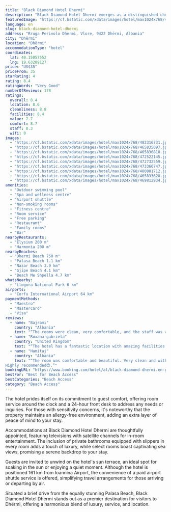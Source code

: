 ```yaml
---
title: "Black Diamond Hotel Dhermi"
description: "Black Diamond Hotel Dhermi emerges as a distinguished choice for travelers seeking a blend of comfort and convenience in Dhërmi, just a kilometer away from the pristine Dhermi Beach."
featuredImage: "https://cf.bstatic.com/xdata/images/hotel/max1024x768/482316731.jpg?k=05126ffb0f29ebc3452e7a18f601470d26f5006fabef5f8ad6eabf31cb44e0d1&o=&hp=1"
language: en
slug: black-diamond-hotel-dhermi
address: "Rruga Perivolo Dhermi, Vlore, 9422 Dhërmi, Albania"
city: "Dhërmi"
location: "Dhërmi"
accommodationType: "hotel"
coordinates:
  lat: 40.15057552
  lng: 19.63209127
price: "US$35"
priceFrom: 35
starRating: 4
rating: 8.4
ratingWords: "Very Good"
numberOfReviews: 178
ratings:
  overall: 8.4
  location: 8.6
  cleanliness: 8.8
  facilities: 8.4
  value: 7.7
  comfort: 8.7
  staff: 8.3
  wifi: 0
images:
  - "https://cf.bstatic.com/xdata/images/hotel/max1024x768/482316731.jpg?k=05126ffb0f29ebc3452e7a18f601470d26f5006fabef5f8ad6eabf31cb44e0d1&o=&hp=1"
  - "https://cf.bstatic.com/xdata/images/hotel/max1024x768/465835097.jpg?k=60cc7bea3590a32128eb422e4d06d983e0a329ecb3e672b06269b94b57e07821&o=&hp=1"
  - "https://cf.bstatic.com/xdata/images/hotel/max1024x768/465836818.jpg?k=9f394897e3463a87db32fd21c907bb6f340812c7c83dad2e8ea1f52b04ca9b4f&o=&hp=1"
  - "https://cf.bstatic.com/xdata/images/hotel/max1024x768/472522145.jpg?k=b4205c267c6d27b59e5fdb641b61a47dd869e2b4cc2c7ffefa20d5b73342415e&o=&hp=1"
  - "https://cf.bstatic.com/xdata/images/hotel/max1024x768/472732559.jpg?k=ad8c08a43fbb514e79662fc54d812caa2cae9827f1ecdcd9467138838a89cd14&o=&hp=1"
  - "https://cf.bstatic.com/xdata/images/hotel/max1024x768/473366747.jpg?k=60d19f0c1cf55fe953de39ab6512bc6621eaf5b66fc5d64f6fdb951a88a591a8&o=&hp=1"
  - "https://cf.bstatic.com/xdata/images/hotel/max1024x768/480881712.jpg?k=c3a00bd0f68e6a1aa36993d028626849d1a963449eaa0cf0a37820496b7b1ccb&o=&hp=1"
  - "https://cf.bstatic.com/xdata/images/hotel/max1024x768/465833628.jpg?k=50e5fcbfcb10cca2f0ab6e56cdface6c813f6a07c2dae041ff4d4d74625c3dfc&o=&hp=1"
  - "https://cf.bstatic.com/xdata/images/hotel/max1024x768/469812934.jpg?k=ffaf987967a733d7d37c8150740bbcea679057685d73a7f5efdb218879f431ba&o=&hp=1"
amenities:
  - "Outdoor swimming pool"
  - "Spa and wellness centre"
  - "Airport shuttle"
  - "Non-smoking rooms"
  - "Fitness centre"
  - "Room service"
  - "Free parking"
  - "Restaurant"
  - "Family rooms"
  - "Bar"
nearbyRestaurants:
  - "Elysium 200 m"
  - "Harmonia 200 m"
nearbyBeaches:
  - "Dhermi Beach 750 m"
  - "Palasa Beach 1.1 km"
  - "Nazar Beach 3.9 km"
  - "Gjipe Beach 4.1 km"
  - "Beach Me Shpella 4.7 km"
whatsNearby:
  - "Llogora National Park 6 km"
airports:
  - "Corfu International Airport 64 km"
paymentMethods:
  - "Maestro"
  - "Mastercard"
  - "Visa"
reviews:
  - name: "Bajrami"
    country: "Albania"
    text: "“The rooms were clean, very comfortable, and the staff was amazing. Highly recommend! We will come back! 🤗”"
  - name: "Roxana-gabriela"
    country: "United Kingdom"
    text: "“The hotel has a fantastic location with amazing facilities! Everything is modern and new. The staff was amazing, making our stay very relaxed and enjoyable!!! I cannot wait to come back here!”"
  - name: "Hamitaj"
    country: "Albania"
    text: "“The room was comfortable and beautiful. Very clean and with all facilities. The stuff was friendly and helpful. View is amazing and the food delicious. They offer buggy ride down to the beach, where they have their own spot.
Highly recommended😍.”"
bookingURL: "https://www.booking.com/hotel/al/black-diamond-dhermi.en-gb.html?aid=8035640"
bestFor: "Best for Beach Access"
bestCategories: "Beach Access"
category: "Beach Access"
---
```


The hotel prides itself on its commitment to guest comfort, offering room service around the clock and a 24-hour front desk to address any needs or inquiries. For those with sensitivity concerns, it's noteworthy that the property maintains an allergy-free environment, adding an extra layer of peace of mind to your stay.

Accommodations at Black Diamond Hotel Dhermi are thoughtfully appointed, featuring televisions with satellite channels for in-room entertainment. The inclusion of private bathrooms equipped with slippers in every room adds a touch of luxury, while select rooms boast captivating sea views, promising a serene backdrop to your stay.

Guests are invited to unwind on the hotel's sun terrace, an ideal spot for soaking in the sun or enjoying a quiet moment. Although the hotel is positioned 161 km from Ioannina Airport, the convenience of a paid airport shuttle service is offered, simplifying travel arrangements for those arriving or departing by air.

Situated a brief drive from the equally stunning Palasa Beach, Black Diamond Hotel Dhermi stands out as a premier destination for visitors to Dhërmi, offering a harmonious blend of luxury, service, and location.